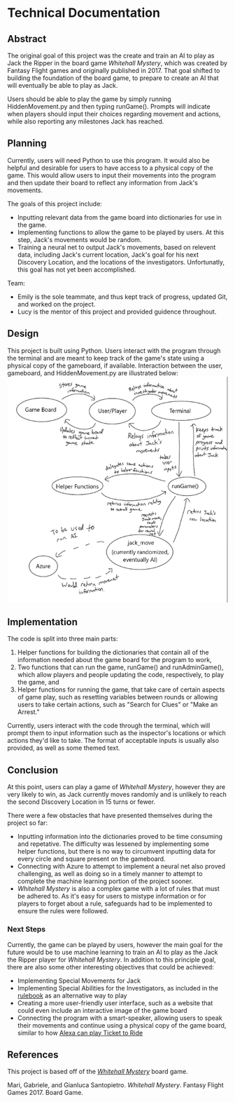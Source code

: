 # Technical Documentation

## Abstract
The original goal of this project was the create and train an AI to play as Jack the Ripper in the board game *Whitehall Mystery*, which was created by Fantasy Flight games and originally published in 2017. That goal shifted to building the foundation of the board game, to prepare to create an AI that will eventually be able to play as Jack.

Users should be able to play the game by simply running HiddenMovement.py and then typing runGame(). Prompts will indicate when players should input their choices regarding movement and actions, while also reporting any milestones Jack has reached.

## Planning
Currently, users will need Python to use this program. It would also be helpful and desirable for users to have access to a physical copy of the game. This would allow users to input their movements into the program and then update their board to reflect any information from Jack's movements.

The goals of this project include:
- Inputting relevant data from the game board into dictionaries for use in the game.
- Implementing functions to allow the game to be played by users. At this step, Jack's movements would be random.
- Training a neural net to output Jack's movements, based on relevent data, including Jack's current location, Jack's goal for his next Discovery Location, and the locations of the investigators. Unfortunatly, this goal has not yet been accomplished.

Team:
- Emily is the sole teammate, and thus kept track of progress, updated Git, and worked on the project.
- Lucy is the mentor of this project and provided guidence throughout.

## Design
This project is built using Python. Users interact with the program through the terminal and are meant to keep track of the game's state using a physical copy of the gameboard, if available. Interaction between the user, gameboard, and HiddenMovement.py are illustrated below:  
![map](map.PNG)

## Implementation
The code is split into three main parts:
1. Helper functions for building the dictionaries that contain all of the information needed about the game board for the program to work, 
2. Two functions that can run the game, runGame() and runAdminGame(), which allow players and people updating the code, respectively, to play the game, and
3. Helper functions for running the game, that take care of certain aspects of game play, such as resetting variables between rounds or allowing users to take certain actions, such as "Search for Clues" or "Make an Arrest."

Currently, users interact with the code through the terminal, which will prompt them to input information such as the inspector's locations or which actions they'd like to take. The format of acceptable inputs is usually also provided, as well as some themed text.

## Conclusion
At this point, users can play a game of *Whitehall Mystery*, however they are very likely to win, as Jack currently moves randomly and is unlikely to reach the second Discovery Location in 15 turns or fewer.

There were a few obstacles that have presented themselves during the project so far:
- Inputting information into the dictionaries proved to be time consuming and repetative. The difficulty was lessened by implementing some helper functions, but there is no way to circumvent inputting data for every circle and square present on the gameboard.
- Connecting with Azure to attempt to implement a neural net also proved challenging, as well as doing so in a timely manner to attempt to complete the machine learning portion of the project sooner.
- *Whitehall Mystery* is also a complex game with a lot of rules that must be adhered to. As it's easy for users to mistype information or for players to forget about a rule, safeguards had to be implemented to ensure the rules were followed.

### Next Steps
Currently, the game can be played by users, however the main goal for the future would be to use machine learning to train an AI to play as the Jack the Ripper player for *Whitehall Mystery*. In addition to this principle goal, there are also some other interesting objectives that could be achieved:
- Implementing Special Movements for Jack
- Implementing Special Abilities for the Investigators, as included in the [rulebook](https://images-cdn.fantasyflightgames.com/filer_public/78/b4/78b4b240-ec1d-416d-8486-970fb5a941c9/whitehall_mystery_rulebook_small_copy.pdf) as an alternative way to play
- Creating a more user-friendly user interface, such as a website that could even include an interactive image of the game board
- Connecting the program with a smart-speaker, allowing users to speak their movements and continue using a physical copy of the game board, similar to how [Alexa can play Ticket to Ride](https://www.amazon.com/Days-of-Wonder-Ticket-Ride/dp/B08178MR5M)

## References
This project is based off of the [*Whitehall Mystery*](https://www.fantasyflightgames.com/en/news/2017/6/9/va102-whitehall-mystery) board game.

Mari, Gabriele, and Gianluca Santopietro. *Whitehall Mystery*. Fantasy Flight Games 2017. Board Game.